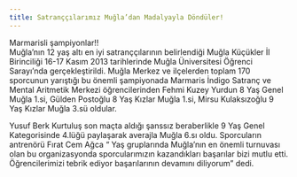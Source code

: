 ```yaml
---
title: Satranççılarımız Muğla’dan Madalyayla Döndüler!
---
```


Marmarisli şampiyonlar!!  
Muğla’nın 12 yaş altı en iyi satranççılarının belirlendiği Muğla Küçükler İl Birinciliği 16-17 Kasım 2013 tarihlerinde Muğla Üniversitesi Öğrenci Sarayı’nda gerçekleştirildi. Muğla Merkez ve ilçelerden toplam 170 sporcunun yarıştığı bu önemli şampiyonada Marmaris İndigo Satranç ve Mental Aritmetik Merkezi öğrencilerinden Fehmi Kuzey Yurdun 8 Yaş Genel Muğla 1.si, Gülden Postoğlu 8 Yaş Kızlar Muğla 1.si, Mirsu Kulaksızoğlu 9 Yaş Kızlar Muğla 3.sü oldular.  

Yusuf Berk Kurtuluş son maçta aldığı şanssız beraberlikle 9 Yaş Genel Kategorisinde 4.lüğü paylaşarak averajla Muğla 6.sı oldu.
Sporcuların antrenörü Fırat Cem Ağca “ Yaş gruplarında Muğla’nın en önemli turnuvası olan bu organizasyonda sporcularımızın kazandıkları başarılar bizi mutlu etti. Öğrencilerimizi tebrik ediyor başarılarının devamını diliyorum” dedi.
